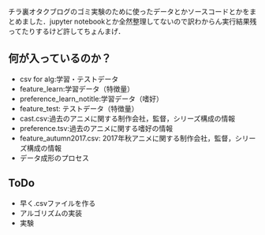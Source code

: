 チラ裏オタクブログのゴミ実験のために使ったデータとかソースコードとかをまとめました．jupyter notebookとか全然整理してないので訳わからん実行結果残ってたりするけど許してちょんまげ．

## 何が入っているのか？
- csv for alg:学習・テストデータ
 - feature_learn:学習データ（特徴量）
 - preference_learn_notitle:学習データ（嗜好）
 - feature_test: テストデータ（特徴量）
- cast.csv:過去のアニメに関する制作会社，監督，シリーズ構成の情報
- preference.tsv:過去のアニメに関する嗜好の情報
- feature_autumn2017.csv: 2017年秋アニメに関する制作会社，監督，シリーズ構成の情報
- データ成形のプロセス

## ToDo
- 早く.csvファイルを作る
- アルゴリズムの実装
- 実験
